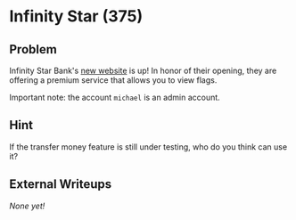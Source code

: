 # Infinity Star (375)

## Problem

Infinity Star Bank's [new website](http://web.easyctf.com:10206/) is up! In honor of their opening, they are offering a premium service that allows you to view flags.

Important note: the account `michael` is an admin account.

## Hint

If the transfer money feature is still under testing, who do you think can use it?

## External Writeups

*None yet!*